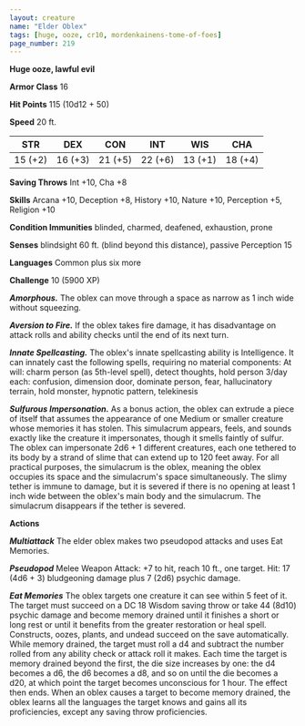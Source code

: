 ```yaml
---
layout: creature
name: "Elder Oblex"
tags: [huge, ooze, cr10, mordenkainens-tome-of-foes]
page_number: 219
---
```


**Huge ooze, lawful evil**

**Armor Class** 16

**Hit Points** 115  (10d12 + 50)

**Speed** 20 ft.

|   STR   |   DEX   |   CON   |   INT   |   WIS   |   CHA   |
|:-------:|:-------:|:-------:|:-------:|:-------:|:-------:|
| 15 (+2) | 16 (+3) | 21 (+5) | 22 (+6) | 13 (+1) | 18 (+4) |

**Saving Throws** Int +10, Cha +8

**Skills** Arcana +10, Deception +8, History +10, Nature +10, Perception +5, Religion +10

**Condition Immunities** blinded, charmed, deafened, exhaustion, prone

**Senses** blindsight 60 ft. (blind beyond this distance), passive Perception 15

**Languages** Common plus six more

**Challenge** 10 (5900 XP)

***Amorphous.*** The oblex can move through a space as narrow as 1 inch wide without squeezing.

***Aversion to Fire.*** If the oblex takes fire damage, it has disadvantage on attack rolls and ability checks until the end of its next turn.

***Innate Spellcasting.*** The oblex's innate spellcasting ability is Intelligence. It can innately cast the following spells, requiring no material components:
At will: charm person (as 5th-level spell), detect thoughts, hold person
3/day each: confusion, dimension door, dominate person, fear, hallucinatory terrain, hold monster, hypnotic pattern, telekinesis

***Sulfurous Impersonation.*** As a bonus action, the oblex can extrude a piece of itself that assumes the appearance of one Medium or smaller creature whose memories it has stolen. This simulacrum appears, feels, and sounds exactly like the creature it impersonates, though it smells faintly of sulfur. The oblex can impersonate 2d6 + 1 different creatures, each one tethered to its body by a strand of slime that can extend up to 120 feet away. For all practical purposes, the simulacrum is the oblex, meaning the oblex occupies its space and the simulacrum's space simultaneously. The slimy tether is immune to damage, but it is severed if there is no opening at least 1 inch wide between the oblex's main body and the simulacrum. The simulacrum disappears if the tether is severed.

**Actions**

***Multiattack*** The elder oblex makes two pseudopod attacks and uses Eat Memories.

***Pseudopod*** Melee Weapon Attack: +7 to hit, reach 10 ft., one target. Hit: 17 (4d6 + 3) bludgeoning damage plus 7 (2d6) psychic damage.

***Eat Memories*** The oblex targets one creature it can see within 5 feet of it. The target must succeed on a DC 18 Wisdom saving throw or take 44 (8d10) psychic damage and become memory drained until it finishes a short or long rest or until it benefits from the greater restoration or heal spell. Constructs, oozes, plants, and undead succeed on the save automatically.
While memory drained, the target must roll a d4 and subtract the number rolled from any ability check or attack roll it makes. Each time the target is memory drained beyond the first, the die size increases by one: the d4 becomes a d6, the d6 becomes a d8, and so on until the die becomes a d20, at which point the target becomes unconscious for 1 hour. The effect then ends.
When an oblex causes a target to become memory drained, the oblex learns all the languages the target knows and gains all its proficiencies, except any saving throw proficiencies.